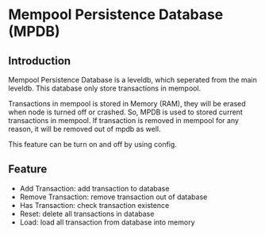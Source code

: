 # Mempool Persistence Database (MPDB)
## Introduction
Mempool Persistence Database is a leveldb, which seperated from the main leveldb. 
This database only store transactions in mempool.

Transactions in mempool is stored in Memory (RAM), they will be erased when node is turned off or crashed.
So, MPDB is used to stored current transactions in mempool. If transaction is removed in mempool for any reason, it will be removed out of mpdb as well.

This feature can be turn on and off by using config.
## Feature
- Add Transaction: add transaction to database
- Remove Transaction: remove transaction out of database
- Has Transaction: check transaction existence
- Reset: delete all transactions in database
- Load: load all transaction from database into memory